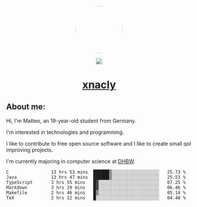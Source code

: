 <p align="center">
  <img style="border-radius: 100px" width="128" height="128" src="https://avatars.githubusercontent.com/u/47723417?v=4"/>
</p>
<p align="center">
  <img src="https://komarev.com/ghpvc/?username=xnacly&&style=flat-square"/>
</p>

<h1 align="center"><a href="https://xnacly.me/"> xnacly</a> </h1>

<h2> About me:</h2>

<p>Hi, I'm Matteo, an 19-year-old student from Germany. </p>
<p>I'm interested in technologies and programming.</p>
<p>I like to contribute to free open source software and I like to create small qol improving projects.</p>
<p>I'm currently majoring in computer science at <a href="https://www.dhbw.de/startseite">DHBW</a>.</p>

<!--START_SECTION:waka-->

```text
C                13 hrs 53 mins  ██████▒░░░░░░░░░░░░░░░░░░   25.73 %
Java             13 hrs 47 mins  ██████▒░░░░░░░░░░░░░░░░░░   25.53 %
TypeScript       3 hrs 55 mins   █▓░░░░░░░░░░░░░░░░░░░░░░░   07.25 %
Markdown         3 hrs 29 mins   █▓░░░░░░░░░░░░░░░░░░░░░░░   06.46 %
Makefile         2 hrs 46 mins   █▒░░░░░░░░░░░░░░░░░░░░░░░   05.14 %
TeX              2 hrs 22 mins   █░░░░░░░░░░░░░░░░░░░░░░░░   04.40 %
```

<!--END_SECTION:waka-->
